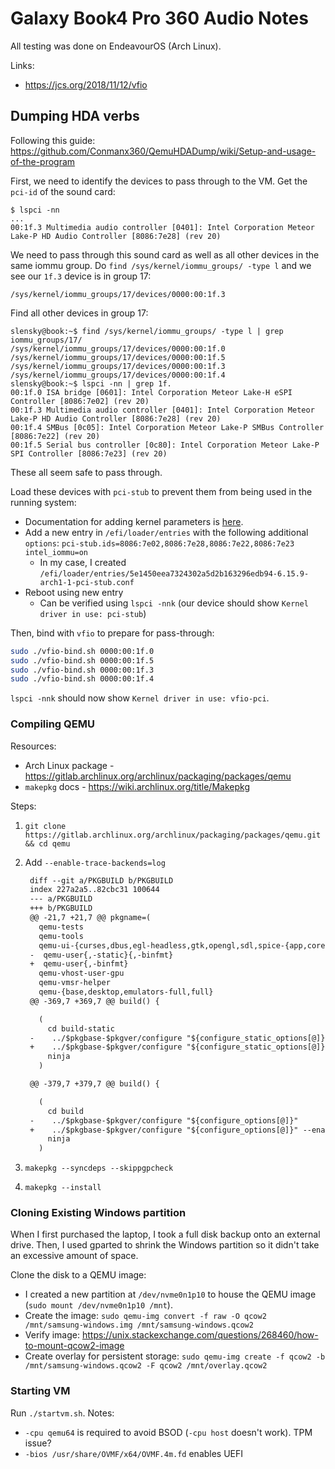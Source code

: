 # Galaxy Book4 Pro 360 Audio Notes

All testing was done on EndeavourOS (Arch Linux).

Links:

- https://jcs.org/2018/11/12/vfio

## Dumping HDA verbs

Following this guide: https://github.com/Conmanx360/QemuHDADump/wiki/Setup-and-usage-of-the-program

First, we need to identify the devices to pass through to the VM. Get the `pci-id` of the sound card:

```
$ lspci -nn
...
00:1f.3 Multimedia audio controller [0401]: Intel Corporation Meteor Lake-P HD Audio Controller [8086:7e28] (rev 20)
```

We need to pass through this sound card as well as all other devices in the same iommu group. Do `find /sys/kernel/iommu_groups/ -type l` and we see our `1f.3` device is in group 17:

```
/sys/kernel/iommu_groups/17/devices/0000:00:1f.3
```

Find all other devices in group 17:

```
slensky@book:~$ find /sys/kernel/iommu_groups/ -type l | grep iommu_groups/17/
/sys/kernel/iommu_groups/17/devices/0000:00:1f.0
/sys/kernel/iommu_groups/17/devices/0000:00:1f.5
/sys/kernel/iommu_groups/17/devices/0000:00:1f.3
/sys/kernel/iommu_groups/17/devices/0000:00:1f.4
slensky@book:~$ lspci -nn | grep 1f.
00:1f.0 ISA bridge [0601]: Intel Corporation Meteor Lake-H eSPI Controller [8086:7e02] (rev 20)
00:1f.3 Multimedia audio controller [0401]: Intel Corporation Meteor Lake-P HD Audio Controller [8086:7e28] (rev 20)
00:1f.4 SMBus [0c05]: Intel Corporation Meteor Lake-P SMBus Controller [8086:7e22] (rev 20)
00:1f.5 Serial bus controller [0c80]: Intel Corporation Meteor Lake-P SPI Controller [8086:7e23] (rev 20)
```

These all seem safe to pass through.

Load these devices with `pci-stub` to prevent them from being used in the running system:

- Documentation for adding kernel parameters is [here](https://wiki.archlinux.org/title/Kernel_parameters#systemd-boot).
- Add a new entry in `/efi/loader/entries` with the following additional `options`: `pci-stub.ids=8086:7e02,8086:7e28,8086:7e22,8086:7e23 intel_iommu=on`
  - In my case, I created `/efi/loader/entries/5e1450eea7324302a5d2b163296edb94-6.15.9-arch1-1-pci-stub.conf`
- Reboot using new entry
  - Can be verified using `lspci -nnk` (our device should show `Kernel driver in use: pci-stub`)

Then, bind with `vfio` to prepare for pass-through:

```sh
sudo ./vfio-bind.sh 0000:00:1f.0
sudo ./vfio-bind.sh 0000:00:1f.5
sudo ./vfio-bind.sh 0000:00:1f.3
sudo ./vfio-bind.sh 0000:00:1f.4
```

`lspci -nnk` should now show `Kernel driver in use: vfio-pci`.

### Compiling QEMU

Resources:

- Arch Linux package - https://gitlab.archlinux.org/archlinux/packaging/packages/qemu
- `makepkg` docs - https://wiki.archlinux.org/title/Makepkg

Steps:

1. `git clone https://gitlab.archlinux.org/archlinux/packaging/packages/qemu.git && cd qemu`
2. Add `--enable-trace-backends=log`

   ```diff
    diff --git a/PKGBUILD b/PKGBUILD
    index 227a2a5..82cbc31 100644
    --- a/PKGBUILD
    +++ b/PKGBUILD
    @@ -21,7 +21,7 @@ pkgname=(
      qemu-tests
      qemu-tools
      qemu-ui-{curses,dbus,egl-headless,gtk,opengl,sdl,spice-{app,core}}
    -  qemu-user{,-static}{,-binfmt}
    +  qemu-user{,-binfmt}
      qemu-vhost-user-gpu
      qemu-vmsr-helper
      qemu-{base,desktop,emulators-full,full}
    @@ -369,7 +369,7 @@ build() {

      (
        cd build-static
    -    ../$pkgbase-$pkgver/configure "${configure_static_options[@]}"
    +    ../$pkgbase-$pkgver/configure "${configure_static_options[@]}" --enable-trace-backends=log
        ninja
      )

    @@ -379,7 +379,7 @@ build() {

      (
        cd build
    -    ../$pkgbase-$pkgver/configure "${configure_options[@]}"
    +    ../$pkgbase-$pkgver/configure "${configure_options[@]}" --enable-trace-backends=log
        ninja
      )
   ```

3. `makepkg --syncdeps --skippgpcheck`
4. `makepkg --install`

### Cloning Existing Windows partition

When I first purchased the laptop, I took a full disk backup onto an external drive. Then, I used gparted to shrink the Windows partition so it didn't take an excessive amount of space.

Clone the disk to a QEMU image:

- I created a new partition at `/dev/nvme0n1p10` to house the QEMU image (`sudo mount /dev/nvme0n1p10 /mnt`).
- Create the image: `sudo qemu-img convert -f raw -O qcow2 /mnt/samsung-windows.img /mnt/samsung-windows.qcow2`
- Verify image: https://unix.stackexchange.com/questions/268460/how-to-mount-qcow2-image
- Create overlay for persistent storage: `sudo qemu-img create -f qcow2 -b /mnt/samsung-windows.qcow2 -F qcow2 /mnt/overlay.qcow2`

### Starting VM

Run `./startvm.sh`. Notes:

- `-cpu qemu64` is required to avoid BSOD (`-cpu host` doesn't work). TPM issue?
- `-bios /usr/share/OVMF/x64/OVMF.4m.fd` enables UEFI
